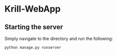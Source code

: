 # Krill-WebApp


## Starting the server
Simply navigate to the directory and run the following:
```
python manage.py runserver
```
